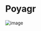# Poyagr

![image](https://github.com/proc015/voyagr/assets/85294228/ed16073d-e5e1-494f-96b1-b089df33c182)
